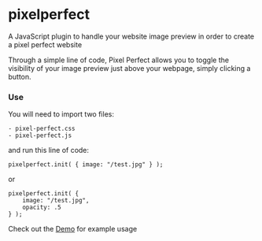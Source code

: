pixelperfect
============

A JavaScript plugin to handle your website image preview in order to create a pixel perfect website


Through a simple line of code, Pixel Perfect allows you to toggle the visibility of your image preview just above your webpage, simply clicking a button.

### Use

You will need to import two files:
	
	- pixel-perfect.css
	- pixel-perfect.js

and run this line of code:

	pixelperfect.init( { image: "/test.jpg"	} );

or

	pixelperfect.init( { 
	    image: "/test.jpg",
	    opacity: .5
	} );


Check out the [Demo](http://stefanoortisi.github.io/pixelperfect/demo/) for example usage
